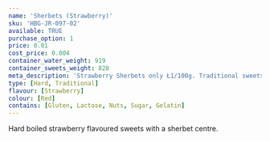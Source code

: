 ```yaml
---
name: 'Sherbets (Strawberry)'
sku: 'HBG-JR-097-02'
available: TRUE
purchase_option: 1
price: 0.01
cost_price: 0.004
container_water_weight: 919
container_sweets_weight: 828
meta_description: 'Strawberry Sherbets only Ł1/100g. Traditional sweets and more at Humbugs Confectionery Store. Specialists in satisfying your sweet tooth!'
type: [Hard, Traditional]
flavour: [Strawberry]
colour: [Red]
contains: [Gluten, Lactose, Nuts, Sugar, Gelatin]
---
```

Hard boiled strawberry flavoured sweets with a sherbet centre.